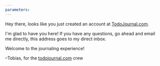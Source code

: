 ```yaml
---
parameters:
---
```


Hey there, looks like you just created an account at [TodoJournal.com](https://{{domain}}/).

I'm glad to have you here! If you have any questions, go ahead and email me directly, this
address goes to my direct inbox.

Welcome to the journaling experience!

–Tobias, for the [todojournal.com](https://todojournal.com) crew
